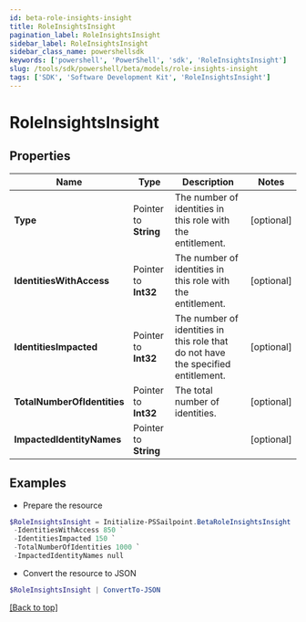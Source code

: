 ```yaml
---
id: beta-role-insights-insight
title: RoleInsightsInsight
pagination_label: RoleInsightsInsight
sidebar_label: RoleInsightsInsight
sidebar_class_name: powershellsdk
keywords: ['powershell', 'PowerShell', 'sdk', 'RoleInsightsInsight'] 
slug: /tools/sdk/powershell/beta/models/role-insights-insight
tags: ['SDK', 'Software Development Kit', 'RoleInsightsInsight']
---
```



# RoleInsightsInsight

## Properties

Name | Type | Description | Notes
------------ | ------------- | ------------- | -------------
**Type** |  Pointer to **String** | The number of identities in this role with the entitlement. | [optional] 
**IdentitiesWithAccess** |  Pointer to **Int32** | The number of identities in this role with the entitlement. | [optional] 
**IdentitiesImpacted** |  Pointer to **Int32** | The number of identities in this role that do not have the specified entitlement. | [optional] 
**TotalNumberOfIdentities** |  Pointer to **Int32** | The total number of identities. | [optional] 
**ImpactedIdentityNames** |  Pointer to **String** |  | [optional] 

## Examples

- Prepare the resource
```powershell
$RoleInsightsInsight = Initialize-PSSailpoint.BetaRoleInsightsInsight  -Type ADD `
 -IdentitiesWithAccess 850 `
 -IdentitiesImpacted 150 `
 -TotalNumberOfIdentities 1000 `
 -ImpactedIdentityNames null
```

- Convert the resource to JSON
```powershell
$RoleInsightsInsight | ConvertTo-JSON
```


[[Back to top]](#) 

